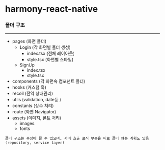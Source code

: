 # harmony-react-native

### 폴더 구조
---
- pages (화면 폴더)
	- Login (각 화면별 폴더 생성)
		- index.tsx (전체 레이아웃)
		- style.tsx (화면별 스타일)
	- SignUp
		- index.tsx
		- style.tsx
- components (각 화면속 컴포넌트 폴더)
- hooks (커스텀 훅)
- recoil (전역 상태관리)
- utils (validation, date등 )
- constants (상수 처리)
- route (화면 Navigator)
- assets (이미지, 폰트 처리)
    - images
    - fonts
    
```폴더 구조는 수정이 될 수 있으며, 서버 호출 로직 부분을 따로 폴더 뺴는 계획도 있음 (repository, service layer)```

